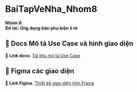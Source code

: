 # BaiTapVeNha_Nhom8

**Nhóm 8**  
**Đề tài: Ứng dụng bán phụ kiện ô tô**  

## 📄 Docs Mô tả Use Case và hình giao diện  
🔗 **Link docs**: [Tài liệu mô tả Use Case](https://docs.google.com/document/d/1z9_TrYd5q9AIfz-4obNOZ7fd1TpbLT00FOyxoAwfQvY/edit?tab=t.0)  

## 🎨 Figma các giao diện  
🔗 **Link Figma**: [Thiết kế giao diện trên Figma](https://www.figma.com/design/fS5O2qiBeDAHMVLsR41p3w/Nh%C3%B3m-8_LTD%C4%90-N%C3%A2ng-cao_Gara?node-id=0-1&p=f)  
